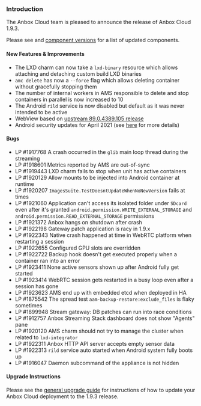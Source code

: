 ### Introduction

The Anbox Cloud team is pleased to announce the release of Anbox Cloud 1.9.3.

Please see and [component versions](https://anbox-cloud.io/docs/component-versions) for a list of updated components.

#### New Features & Improvements

* The LXD charm can now take a `lxd-binary` resource which allows attaching and detaching custom build LXD binaries
* `amc delete` has now a `--force` flag which allows deleting container without gracefully stopping them
* The number of internal workers in AMS responsible to delete and stop containers in parallel is now increased to 10
* The Android `rild` service is now disabled but default as it was never intended to be active
* WebView based on [upstream 89.0.4389.105 release](https://chromereleases.googleblog.com/2021/03/chrome-for-android-update_22.html)
* Android security updates for April 2021 (see [here](https://source.android.com/security/bulletin/2021-04-01) for more details)

#### Bugs

* LP #1917768 A crash occurred in the `glib` main loop thread during the streaming
* LP #1918601 Metrics reported by AMS are out-of-sync
* LP #1919443 LXD charm fails to stop when unit has active containers
* LP #1920129 Allow mounts to be injected into Android container at runtime
* LP #1920207 `ImagesSuite.TestDoesntUpdateWhenNoNewVersion` fails at times
* LP #1921060 Application can't access its isolated folder under `SDcard` even after it's granted `android.permission.WRITE_EXTERNAL_STORAGE` and `android.permission.READ_EXTERNAL_STORAGE` permissions
* LP #1921372 Anbox hangs on shutdown after crash
* LP #1922198 Gateway patch application is racy in 1.9.x
* LP #1922343 Native crash happened at time in WebRTC platform when restarting a session
* LP #1922655 Configured GPU slots are overridden
* LP #1922722 Backup hook doesn't get executed properly when a container ran into an error
* LP #1923411 None active sensors shown up after Android fully get started
* LP #1923414 WebRTC session gets restarted in a busy loop even after a session has gone
* LP #1923623 AMS end up with embedded etcd when deployed in HA
* LP #1875542 The spread test `aam-backup-restore:exclude_files` is flaky sometimes
* LP #1899948 Stream gateway: DB patches can run into race conditions
* LP #1912757 Anbox Streaming Stack dashboard does not show "Agents" pane
* LP #1920120 AMS charm should not try to manage the cluster when related to `lxd-integrator`
* LP #1922311 Anbox HTTP API server accepts empty sensor data
* LP #1922313 `rild` service auto started when Android system fully boots up
* LP #1916047 Daemon subcommand of the appliance is not hidden

#### Upgrade Instructions

Please see the [general upgrade guide](https://anbox-cloud.io/docs/installation/upgrading-from-previous-versions) for instructions of how to update your Anbox Cloud deployment to the 1.9.3 release.